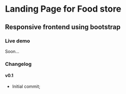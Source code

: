 # Landing Page for Food store
## Responsive frontend using bootstrap

### Live demo
Soon...  

### Changelog

#### v0.1
- Initial commit;
